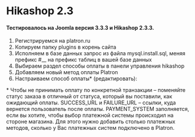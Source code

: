 # Hikashop 2.3
#### Тестировалось на Joomla версия 3.3.3 и Hikashop 2.3.3.
1. Регистрируемся на platron.ru
2. Копируем папку plugins в корень сайта
3. Исполняем в базе данных запрос из файла mysql.install.sql, меняя префикс #__ на префикс таблиц в вашей базе данных
4. Выбираем раздел способы оплаты в панели управления hikashop
5. Добавляем новый метод оплаты Platron
6. Настраиваем способ оплаты* (редактировать):

\* Чтобы не принимать оплату по конкретной транзакции – поменяйте статус заказа в отличный от статуса, который вы поставили, как ожидающий оплаты. SUCCESS_URL и FAILURE_URL – ссылки, куда вернется пользователь после оплаты. PAYMENT_SYSTEM заполняется, если вы хотите, чтобы выбор платежной системы происходил на стороне магазина. Для этого нужно добавить столько платежных методов, сколько у Вас платежных систем подключено в Platron.
